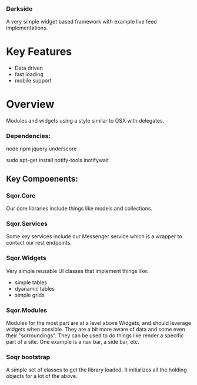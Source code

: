 ### Darkside
A very simple widget based framework with example live feed implementations.


# Key Features
- Data driven
- fast loading
- mobile support

# Overview

Modules and widgets using a style similar to OSX with delegates. 

### Dependencies:
node
npm
jquery
underscore


sudo apt-get install notify-tools
inotifywait



## Key Compoenents:

### Sqor.Core
Our core libraries include things like models and  collections.

### Sqor.Services
Some key services include our Messenger service which is a wrapper
to contact our rest endpoints.


### Sqor.Widgets
Very simple reusable UI classes that implement things like:
 - simple tables
 - dyanamic tables
 - simple grids

### Sqor.Modules
Modules for the most part are at a level above Widgets, and should leverage
widgets when possible. They are a bit more aware of data and some even their
"sorroundings". They can be used to do things like render a specific part
of a site. One example is a nav bar, a side bar, etc.



### Soqr bootstrap
A simple set of classes to get the library loaded. It initializes all the 
holding objects for a lot of the above.
